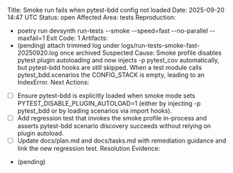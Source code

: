 Title: Smoke run fails when pytest-bdd config not loaded
Date: 2025-09-20 14:47 UTC
Status: open
Affected Area: tests
Reproduction:
  - poetry run devsynth run-tests --smoke --speed=fast --no-parallel --maxfail=1
Exit Code: 1
Artifacts:
  - (pending) attach trimmed log under logs/run-tests-smoke-fast-20250920.log once archived
Suspected Cause: Smoke profile disables pytest plugin autoloading and now injects -p pytest_cov automatically, but pytest-bdd hooks are still skipped. When a test module calls pytest_bdd.scenarios the CONFIG_STACK is empty, leading to an IndexError.
Next Actions:
  - [ ] Ensure pytest-bdd is explicitly loaded when smoke mode sets PYTEST_DISABLE_PLUGIN_AUTOLOAD=1 (either by injecting -p pytest_bdd or by loading scenarios via import hooks).
  - [ ] Add regression test that invokes the smoke profile in-process and asserts pytest-bdd scenario discovery succeeds without relying on plugin autoload.
  - [ ] Update docs/plan.md and docs/tasks.md with remediation guidance and link the new regression test.
Resolution Evidence:
  - (pending)
